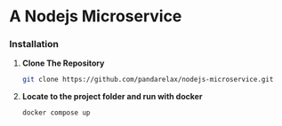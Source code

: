 # A Nodejs Microservice
### Installation
1. **Clone The Repository**
   ```bash
   git clone https://github.com/pandarelax/nodejs-microservice.git
   ```
2. **Locate to the project folder and run with docker**
   ```bash
   docker compose up
   ```
